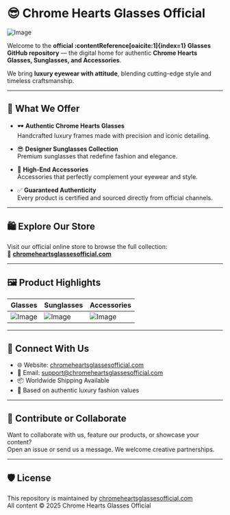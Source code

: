 
# 😎 Chrome Hearts Glasses Official

![Image](https://github.com/user-attachments/assets/9285774e-e19b-4e0b-8011-39588e4933c9)

Welcome to the **official :contentReference[oaicite:1]{index=1} Glasses GitHub repository** — the digital home for authentic **Chrome Hearts Glasses, Sunglasses, and Accessories**.  

We bring **luxury eyewear with attitude**, blending cutting-edge style and timeless craftsmanship.  

---

## 🌟 What We Offer

- 🕶️ **Authentic Chrome Hearts Glasses**  
  Handcrafted luxury frames made with precision and iconic detailing.

- 😎 **Designer Sunglasses Collection**  
  Premium sunglasses that redefine fashion and elegance.

- 💍 **High-End Accessories**  
  Accessories that perfectly complement your eyewear and style.

- ✅ **Guaranteed Authenticity**  
  Every product is certified and sourced directly from official channels.

---

## 🛍️ Explore Our Store

Visit our official online store to browse the full collection:  
🔗 [**chromeheartsglassesofficial.com**](https://chromeheartsglassesofficial.com/)

---

## 🖼️ Product Highlights

| Glasses | Sunglasses | Accessories |
|---------|------------|-------------|
| ![Image](https://github.com/user-attachments/assets/091cd198-c0bb-4eb5-a3f2-d4b2061d11b1) | ![Image](https://github.com/user-attachments/assets/938fbbef-2cfb-49eb-86b9-05d8300ed90f)| ![Image](https://github.com/user-attachments/assets/ceed6516-ef14-41b1-a758-6dc825b46236)|

---

## 📣 Connect With Us

- 🌐 Website: [chromeheartsglassesofficial.com](https://chromeheartsglassesofficial.com/)
- 📧 Email: support@chromeheartsglassesofficial.com  
- 📦 Worldwide Shipping Available  
- 📍 Based on authentic luxury fashion values

---

## 💬 Contribute or Collaborate

Want to collaborate with us, feature our products, or showcase your content?  
Open an issue or send us a message. We welcome creative partnerships.

---

## 🛡️ License

This repository is maintained by [chromeheartsglassesofficial.com](https://chromeheartsglassesofficial.com/)  
All content © 2025 Chrome Hearts Glasses Official
